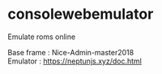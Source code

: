 # consolewebemulator
Emulate roms online


Base frame : Nice-Admin-master2018<br>
Emulator : https://neptunjs.xyz/doc.html
